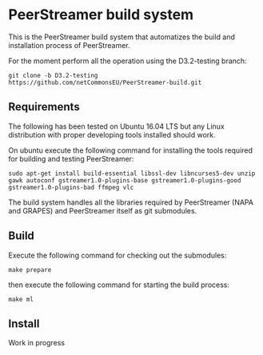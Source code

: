 PeerStreamer build system
===========================

This is the PeerStreamer build system that automatizes the build and installation
process of PeerStreamer.

For the moment perform all the operation using the D3.2-testing branch:

`git clone -b D3.2-testing
https://github.com/netCommonsEU/PeerStreamer-build.git`

## Requirements

The following has been tested on Ubuntu 16.04 LTS but any Linux distribution with
proper developing tools installed should work.

On ubuntu execute the following command for installing the tools required for
building and testing PeerStreamer:

`sudo apt-get install build-essential libssl-dev libncurses5-dev unzip gawk
autoconf gstreamer1.0-plugins-base gstreamer1.0-plugins-good
gstreamer1.0-plugins-bad ffmpeg vlc`

The build system handles all the libraries required by PeerStreamer (NAPA and
GRAPES) and PeerStreamer itself as git submodules.

## Build

Execute the following command for checking out the submodules:

`make prepare`

then execute the following command for starting the build process:

`make ml`

## Install

Work in progress
